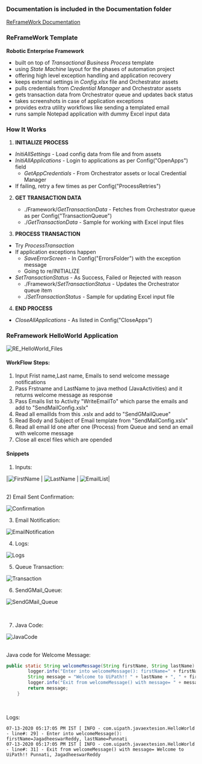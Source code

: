 ### Documentation is included in the Documentation folder ###

[ReFrameWork Documentation](https://github.com/nrkreddy94/UiPath_ReFramework_HelloWorld/blob/master/Documentation/REFramework%20documentation.pdf)

### ReFrameWork Template ###
**Robotic Enterprise Framework**

* built on top of *Transactional Business Process* template
* using *State Machine* layout for the phases of automation project
* offering high level exception handling and application recovery
* keeps external settings in *Config.xlsx* file and Orchestrator assets
* pulls credentials from *Credential Manager* and Orchestrator assets
* gets transaction data from Orchestrator queue and updates back status
* takes screenshots in case of application exceptions
* provides extra utility workflows like sending a templated email
* runs sample Notepad application with dummy Excel input data


### How It Works ###

1. **INITIALIZE PROCESS**
 + *InitiAllSettings* - Load config data from file and from assets
 + *InitiAllApplications* - Login to applications as per Config("OpenApps") field
   + *GetAppCredentials* - From Orchestrator assets or local Credential Manager
 + If failing, retry a few times as per Config("ProcessRetries")

2. **GET TRANSACTION DATA**
   + ./Framework/*GetTransactionData* - Fetches from Orchestrator queue as per Config("TransactionQueue")
   + ./*GetTransactionData* - Sample for working with Excel input files

3. **PROCESS TRANSACTION**
 + Try *ProcessTransaction*
 + If application exceptions happen
   + *SaveErrorScreen* - In Config("ErrorsFolder") with the exception message
   + Going to re/INITIALIZE
 + *SetTransactionStatus* - As Success, Failed or Rejected with reason
   + ./Framework/*SetTransactionStatus* - Updates the Orchestrator queue item
   + ./*SetTransactionStatus* - Sample for updating Excel input file

4. **END PROCESS**
 + *CloseAllApplications* - As listed in Config("CloseApps")


###  ReFramework HelloWorld Application ###
![RE_HelloWorld_Files](/MarkDown/RE_HelloWorld_Files.PNG)


#### WorkFlow Steps:
1) Input Frist name,Last name, Emails to send welcome message notifications
2) Pass Frstname and LastName to java method (JavaActivities) and it returns welcome message as response
3) Pass Emails list to Activity "WriteEmailTo" which parse the emails and add to "SendMailConfig.xslx"
4) Read all emailIds from this .xslx and add to "SendGMailQueue" 
5) Read  Body and Subject of Email template from "SendMailConfig.xslx"
6) Read all email Id one after one (Process) from Queue and send an email with welcome message
7) Close all excel files which are opended

#### Snippets

1) Inputs:


|![FirstName](/MarkDown/FirstName.PNG) |
![LastName](/MarkDown/LastName.PNG)  |
![EmailList](/MarkDown/EmailList.PNG)|  

<br/>
 2) Email Sent Confirmation:

![Confirmation](/MarkDown/Confirmation.PNG)
<br/>

3) Email Notification:

![EmailNotification](/MarkDown/ReceivedMail.PNG)
<br/>

4) Logs:

![Logs](/MarkDown/Logs.PNG)
<br/>

5) Queue Transaction:

![Transaction](/MarkDown/TransactionStatus.PNG)
<br/>

6) SendGMail_Queue:

![SendGMail_Queue](/MarkDown/SendGMail_Queue.PNG)

<br/>

7) Java Code:

![JavaCode](/MarkDown/JavaCode.PNG)

<br/>
Java code for Welcome Message:

```Java
public static String welcomeMessage(String firstName, String lastName) {
		logger.info("Enter into welcomeMessage(): firstName=" + firstName + ", lastName=" + lastName);
		String message = "Welcome to UiPath!! " + lastName + ", " + firstName;
		logger.info("Exit from welcomeMessage() with message= " + message);
		return message;
	}
  
```
<br/>
Logs:

 ```text
 07-13-2020 05:17:05 PM IST [ INFO - com.uipath.javaextesion.HelloWorld - line#: 29] - Enter into welcomeMessage(): firstName=JagadheeswarReddy, lastName=Punnati
07-13-2020 05:17:05 PM IST [ INFO - com.uipath.javaextesion.HelloWorld - line#: 31] - Exit from welcomeMessage() with message= Welcome to UiPath!! Punnati, JagadheeswarReddy

 ```
 <br/><br/>

